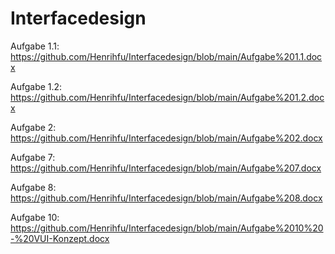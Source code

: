 # Interfacedesign
Aufgabe 1.1:
https://github.com/Henrihfu/Interfacedesign/blob/main/Aufgabe%201.1.docx

Aufgabe 1.2:
https://github.com/Henrihfu/Interfacedesign/blob/main/Aufgabe%201.2.docx

Aufgabe 2:
https://github.com/Henrihfu/Interfacedesign/blob/main/Aufgabe%202.docx

Aufgabe 7:
https://github.com/Henrihfu/Interfacedesign/blob/main/Aufgabe%207.docx

Aufgabe 8:
https://github.com/Henrihfu/Interfacedesign/blob/main/Aufgabe%208.docx

Aufgabe 10:
https://github.com/Henrihfu/Interfacedesign/blob/main/Aufgabe%2010%20-%20VUI-Konzept.docx

